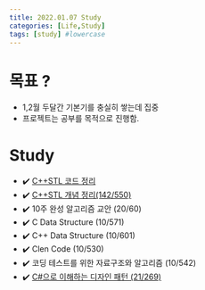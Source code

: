 ```yaml
---
title: 2022.01.07 Study
categories: [Life,Study]
tags: [study] #lowercase    
---
```


# 목표 ?
- 1,2월 두달간 기본기를 충실히 쌓는데 집중 
- 프로젝트는 공부를 목적으로 진행함. 

# Study
- ✔️ [C++STL 코드 정리](https://calm-price-43a.notion.site/C-STL-f016394a615d4abab4894264627aeb5c) 
- ✔️ [C++STL 개념 정리(142/550)](https://calm-price-43a.notion.site/C-STL-ab095ae38f8e4fcbad549aec64bb9ba6) 
- ✔️ 10주 완성 알고리즘 교안 (20/60) 
- ✔️ C Data Structure (10/571) 
- ✔️ C++ Data Structure (10/601) 
- ✔️ Clen Code (10/530) 
- ✔️ 코딩 테스트를 위한 자료구조와 알고리즘 (10/542) 
- ✔️ [C#으로 이해하는 디자인 패턴 (21/269)](https://calm-price-43a.notion.site/C-fe83d437eee04341b345f9908fb66a23) 
